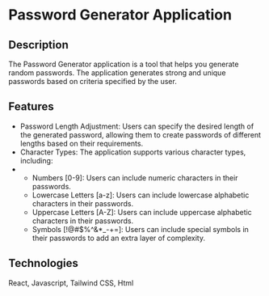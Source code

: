 # Password Generator Application

## Description
The Password Generator application is a tool that helps you generate random passwords. The application generates strong and unique passwords based on criteria specified by the user.

## Features
- Password Length Adjustment: Users can specify the desired length of the generated password, allowing them to create passwords of different lengths based on their requirements.
- Character Types: The application supports various character types, including:
-  - Numbers [0-9]: Users can include numeric characters in their passwords.
   - Lowercase Letters [a-z]: Users can include lowercase alphabetic characters in their passwords.
   - Uppercase Letters [A-Z]: Users can include uppercase alphabetic characters in their passwords.
   - Symbols [!@#$%^&*_-+=]: Users can include special symbols in their passwords to add an extra layer of complexity.

## Technologies
React, Javascript, Tailwind CSS, Html
